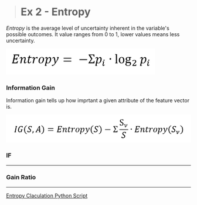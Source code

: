 > # Ex 2 - Entropy

*Entropy* is the average level of uncertainty inherent in the variable's possible outcomes. It value ranges from 0 to 1, lower values means less uncertainty.

![entropy eq](entropy_eq.png)

### Information Gain
Information gain tells up how imprtant a given attribute of the feature vector is.

![entropy eq](information_gain_eq.png)

### IF 

***

### Gain Ratio

***


[Entropy Claculation Python Script](entropy.py)

